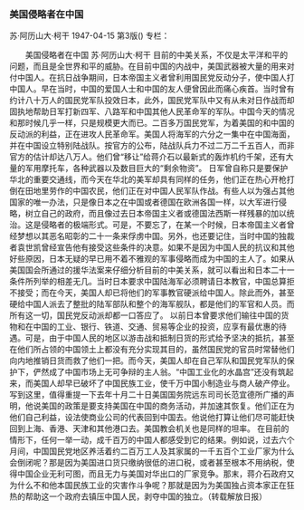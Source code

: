 ### 美国侵略者在中国
苏·阿历山大·柯干
1947-04-15
第3版()
专栏：

　　美国侵略者在中国
    苏·阿历山大·柯干
    目前的中美关系，不仅是太平洋和平的问题，而且是全世界和平的威胁。在目前中国的内战中，美国武器被大量的用来对付中国人。在抗日战争期间，日本帝国主义者曾利用国民党反动分子，使中国人打中国人。早在当时，中国的爱国人士和中国的友人便曾因此而痛心疾首。当时曾有约计八十万人的国民党军队投效日本，此外，国民党军队中又有从未对日作战而却固执地帮助日军打新四军、八路军和中国其他人民革命军的军队。中国今天的情况和那时候几乎一样，只是规模更大而已。二百多万国民党军，为着美国的和中国的反动派的利益，正在进攻人民革命军。美国人将海军的六分之一集中在中国海面，并在中国设立特别陆战队。按官方的公布，陆战队兵力不过二万二千五百人，而非官方的估计却达八万人。他们曾“移让”给蒋介石以最新式的轰炸机约千架，还有大量的军用摩托车，各种武器以及数目巨大的“剩余物资”。
    日军曾自称只是要保护华北的重要交通线，而今天在华北的美军却具有同样的任务，他们正在热心开枪打倒在田地里劳作的中国农民，他们正在对中国人民军队作战。有些人以为强占其他国家的唯一办法，只是像日本之在中国或者德国在欧洲各国一样，以大军进行侵略，树立自己的政府，而且像过去日本帝国主义者或德国法西斯一样残暴的加以统治。这是侵略者的极端形式。可是，不要忘了，在某一个时候，日本帝国主义者曾经梦想以其恶名昭彰的二十一条来俘虏中国。另外，也还要记住，当时中国的独裁者袁世凯曾经宣告他有接受这些条件的决意。如果不是因为中国人民的抗议和其他好些原因，日本无疑的早已用不着不雅观的军事侵略而成为中国的主人了。如果从美国国会所通过的援华法案来仔细分析目前的中美关系，就可以看出和日本二十一条件所列举的相差无几。当时日本要求中国陆海军必须聘请日本教官，中国总算拒不接受；而在今天，美国人却已将他们的军事教官硬派给中国人。除此而外，甚至硬给中国人派去了整批的陆军部队和整个的海军舰队，都是他们的军官和人员。而所有这一切，国民党反动派却都一口答应了。
    以前日本曾要求他们输往中国的货物和在中国的工业、银行、铁道、交通、贸易等企业的投资，应享有最优惠的待遇。可是，由于中国人民的地区以游击战和抵制日货的形式给予坚决的抵抗，甚至在他们所占领的中国领土上都没有充分实现其目的，虽然国民党的官员时常替他们向内地推销日货而救了他们一把。而今天，美国人却在自己军队和国民党军队的保护下，俨然成了中国市场上无可争辩的主人翁。“中国工业化的水晶宫”还没有筑起来，而美国人却早已破坏了中国民族工业，使千万中国小制造业与商人破产停业。写到这里，值得重提一下去年十月二十日美国国务院远东司司长范宜德所广播的声明，他说美国的政策是要支持美国在中国的商务活动，并加速其恢复。他们正在为他们自己利益，设法使商业公司的代表回到中国去。他说他打算让他们尽可能赶快回到上海、香港、天津和其他港口去。美国教会机关也是同样的坦率。
    在目前的情形下，任何一举一动，成千百万的中国人都感受到它的结果。例如说，过去六个月间，中国国民党地区养活着约二百万工人及其家属的一千五百个工业厂家为什么会倒闭呢？那是因为美国进口货只缴纳很低的进口税，或者甚至根本不用纳税，使得中国企业无利可图，而且无力与美国对华出口的厂家竞争。那末，蒋介石政府又为什么不和他本国民族工业的灾害作斗争呢？那就是因为为美国独占资本家正在狂热的帮助这一个政府去镇压中国人民，剥夺中国的独立。（转载解放日报）
